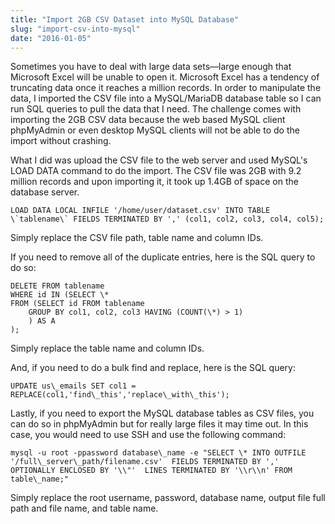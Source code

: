 ```yaml
---
title: "Import 2GB CSV Dataset into MySQL Database"
slug: "import-csv-into-mysql"
date: "2016-01-05"
---
```


Sometimes you have to deal with large data sets—large enough that Microsoft Excel will be unable to open it. Microsoft Excel has a tendency of truncating data once it reaches a million records. In order to manipulate the data, I imported the CSV file into a MySQL/MariaDB database table so I can run SQL queries to pull the data that I need. The challenge comes with importing the 2GB CSV data because the web based MySQL client phpMyAdmin or even desktop MySQL clients will not be able to do the import without crashing.

What I did was upload the CSV file to the web server and used MySQL's LOAD DATA command to do the import. The CSV file was 2GB with 9.2 million records and upon importing it, it took up 1.4GB of space on the database server.

```
LOAD DATA LOCAL INFILE '/home/user/dataset.csv' INTO TABLE \`tablename\` FIELDS TERMINATED BY ',' (col1, col2, col3, col4, col5);
```

Simply replace the CSV file path, table name and column IDs.

If you need to remove all of the duplicate entries, here is the SQL query to do so:

```
DELETE FROM tablename 
WHERE id IN (SELECT \* 
FROM (SELECT id FROM tablename 
    GROUP BY col1, col2, col3 HAVING (COUNT(\*) > 1)
    ) AS A
);
```

Simply replace the table name and column IDs.

And, if you need to do a bulk find and replace, here is the SQL query:

```
UPDATE us\_emails SET col1 = REPLACE(col1,'find\_this','replace\_with\_this');
```

Lastly, if you need to export the MySQL database tables as CSV files, you can do so in phpMyAdmin but for really large files it may time out. In this case, you would need to use SSH and use the following command:

```
mysql -u root -ppassword database\_name -e "SELECT \* INTO OUTFILE '/full\_server\_path/filename.csv'  FIELDS TERMINATED BY ',' OPTIONALLY ENCLOSED BY '\\"'  LINES TERMINATED BY '\\r\\n' FROM table\_name;"
```

Simply replace the root username, password, database name, output file full path and file name, and table name.